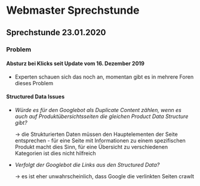 # Webmaster Sprechstunde



## Sprechstunde 23.01.2020


### Problem


#### Absturz bei Klicks seit Update vom 16. Dezember 2019  

- Experten schauen sich das noch an, momentan gibt es in mehrere Foren dieses Problem


#### Structured Data Issues

- *Würde es für den Googlebot als Duplicate Content zählen, wenn es auch auf Produktübersichtsseiten die gleichen Product Data Structure gibt?*

    &rarr; die Strukturierten Daten müssen den Hauptelementen der Seite entsprechen
        - für eine Seite mit Informationen zu einem spezifischen Produkt macht dies Sinn, für eine Übersicht zu verschiedenen Kategorien ist dies nicht hilfreich

- *Verfolgt der Googlebot die Links aus den Structured Data?*

    &rarr; es ist eher unwahrscheinlich, dass Google die verlinkten Seiten crawlt




